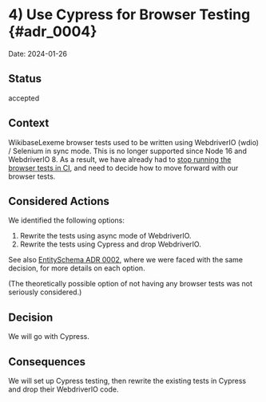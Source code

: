 # 4) Use Cypress for Browser Testing {#adr_0004}

Date: 2024-01-26

## Status

accepted

## Context

WikibaseLexeme browser tests used to be written using WebdriverIO (wdio) / Selenium in sync mode.
This is no longer supported since Node 16 and WebdriverIO 8.
As a result, we have already had to [stop running the browser tests in CI](https://gerrit.wikimedia.org/r/c/mediawiki/extensions/WikibaseLexeme/+/944969),
and need to decide how to move forward with our browser tests.

## Considered Actions

We identified the following options:

1. Rewrite the tests using async mode of WebdriverIO.
2. Rewrite the tests using Cypress and drop WebdriverIO.

See also [EntitySchema ADR 0002](https://gerrit.wikimedia.org/g/mediawiki/extensions/EntitySchema/+/master/docs/adr/0002-use-cypress-for-browser-testing.md),
where we were faced with the same decision,
for more details on each option.

(The theoretically possible option of not having any browser tests was not seriously considered.)

## Decision

We will go with Cypress.

## Consequences

We will set up Cypress testing,
then rewrite the existing tests in Cypress and drop their WebdriverIO code.
